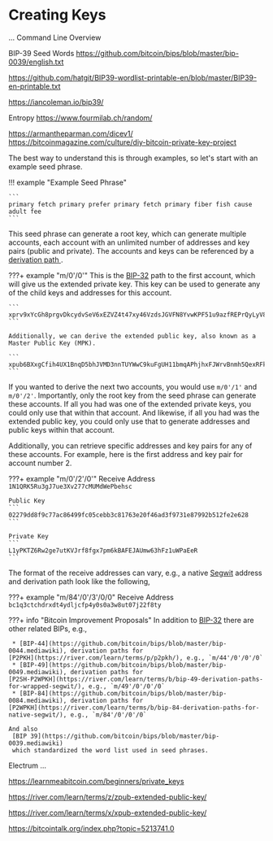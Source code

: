 # Creating Keys

...
Command Line Overview


BIP-39 Seed Words
https://github.com/bitcoin/bips/blob/master/bip-0039/english.txt

https://github.com/hatgit/BIP39-wordlist-printable-en/blob/master/BIP39-en-printable.txt



https://iancoleman.io/bip39/


Entropy 
https://www.fourmilab.ch/random/


https://armantheparman.com/dicev1/
https://bitcoinmagazine.com/culture/diy-bitcoin-private-key-project








<!--
 [Alice and Bob](https://en.wikipedia.org/wiki/Alice_and_Bob)
-->


The best way to understand this is through examples,
 so let's start with an example seed phrase.

!!! example "Example Seed Phrase"

    ```
    primary fetch primary prefer primary fetch primary fiber fish cause adult fee
    ```

This seed phrase can generate a root key, which can generate
 multiple accounts, each account with an unlimited number of
 addresses and key pairs (public and private).
The accounts and keys can be referenced by a
 [derivation path ](https://river.com/learn/terms/d/derivation-path/).

???+ example "m/0'/0'"
    This is the
    [BIP-32](https://github.com/bitcoin/bips/blob/master/bip-0032.mediawiki)
    path to the first account, which will give us the extended private key.
    This key can be used to generate any of the child keys and addresses for this account.

    ```
    xprv9xYcGh8prgvDkcydvSeV6xEZVZ4t47xy46VzdsJGVFN8YvwKPF51u9azfREPrQyLyV8HdjDDAzaMkKcRsdfAGQ2diobuW1ZkBrGXXqze5CQ
    ```

    Additionally, we can derive the extended public key, also known as a Master Public Key (MPK).

    ```
    xpub6BXxgCfih4UX1BnqD5bhJVMD3nnTUYWwC9kuFgUH11bmqAPhjhxFJWrvBnmh5QexRFkCxqFTS1AHiPhGeEp7HKoW1d85wTyEHSeJdZouJQJ
    ```

If you wanted to derive the next two accounts, you would use `m/0'/1'` and `m/0'/2'`.
Importantly, only the root key from the seed phrase can generate these accounts.
If all you had was one of the extended private keys, you could only use that within
 that account. 
And likewise, if all you had was the extended public key,
 you could only use that to generate addresses and public keys within
 that account.

Additionally, you can retrieve specific addresses and key pairs for any of these accounts.
For example, here is the first address and key pair for account number 2.

???+ example "m/0'/2'/0'"
    Receive Address
    ```
    1N1QRK5Ru3gJ7ue3Xv277cMUMdWePbehsc
    ```

    Public Key
    ```
    02279dd8f9c77ac86499fc05cebb3c81763e20f46ad3f9731e87992b512fe2e628
    ```

    Private Key
    ```
    L1yPKTZ6Rw2ge7utKVJrf8fgx7pm6kBAFEJAUmw63hFz1uWPaEeR
    ```


The format of the receive addresses can vary, e.g.,
 a native 
 [Segwit](https://river.com/learn/terms/p/p2wpkh/)
 address and derivation path look like the following,

???+ example "m/84'/0'/3'/0/0"
    Receive Address
    ```
    bc1q3ctchdrxdt4ydljcfp4y0s0a3w8ut07j22f8ty
    ```




???+ info "Bitcoin Improvement Proposals"
    In addition to
     [BIP-32](https://github.com/bitcoin/bips/blob/master/bip-0032.mediawiki)
     there are other related BIPs, e.g.,
    
     * [BIP-44](https://github.com/bitcoin/bips/blob/master/bip-0044.mediawiki), derivation paths for 
    [P2PKH](https://river.com/learn/terms/p/p2pkh/), e.g., `m/44'/0'/0'/0`
     * [BIP-49](https://github.com/bitcoin/bips/blob/master/bip-0049.mediawiki), derivation paths for 
    [P2SH-P2WPKH](https://river.com/learn/terms/b/bip-49-derivation-paths-for-wrapped-segwit/), e.g., `m/49'/0'/0'/0`
     * [BIP-84](https://github.com/bitcoin/bips/blob/master/bip-0084.mediawiki), derivation paths for
    [P2WPKH](https://river.com/learn/terms/b/bip-84-derivation-paths-for-native-segwit/), e.g., `m/84'/0'/0'/0`
    
    And also
     [BIP 39](https://github.com/bitcoin/bips/blob/master/bip-0039.mediawiki)
     which standardized the word list used in seed phrases.



Electrum ...

https://learnmeabitcoin.com/beginners/private_keys


https://river.com/learn/terms/z/zpub-extended-public-key/

https://river.com/learn/terms/x/xpub-extended-public-key/


https://bitcointalk.org/index.php?topic=5213741.0


